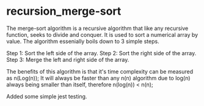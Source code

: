 # recursion_merge-sort

The merge-sort algorithm is a recursive algorithm that like any recursive function, seeks to divide and conquer.
It is used to sort a numerical array by value.
The algorithm essenially boils down to 3 simple steps.

Step 1: Sort the left side of the array.
Step 2: Sort the right side of the array.
Step 3: Merge the left and right side of the array.

The benefits of this algorithm is that it's time complexity can be measured as n(Log(n)); It will always be faster than any n(n) algorithm due to log(n) always being smaller than itself, therefore n(log(n)) < n(n);

Added some simple jest testing.
